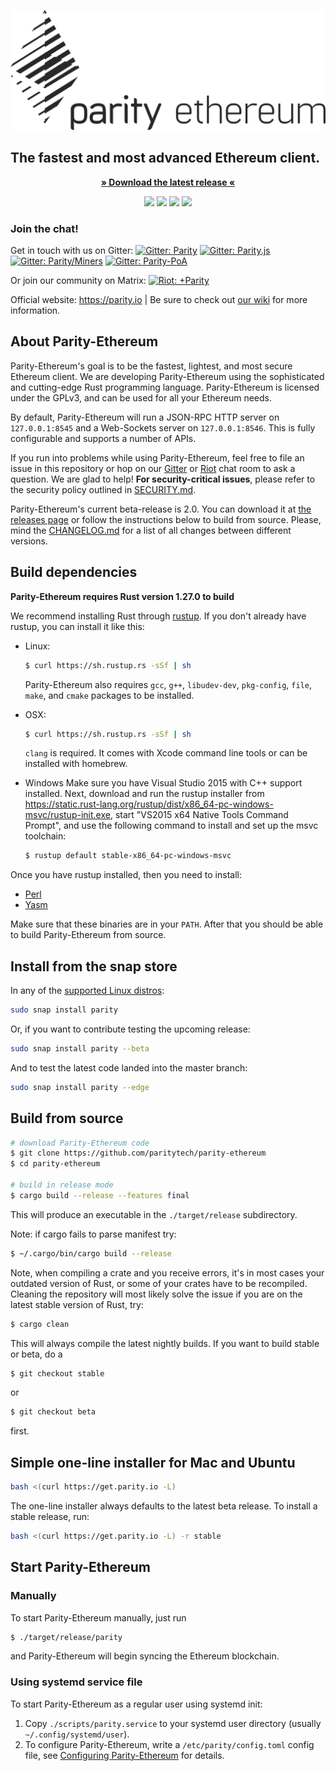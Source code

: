 ![Parity-Ethereum](docs/logo-parity-ethereum.svg)

## The fastest and most advanced Ethereum client.

<p align="center"><strong><a href="https://github.com/paritytech/parity-ethereum/releases/latest">» Download the latest release «</a></strong></p>

<p align="center"><a href="https://gitlab.parity.io/parity/parity/commits/master" target="_blank"><img src="https://gitlab.parity.io/parity/parity/badges/master/build.svg" /></a>
<a href="https://codecov.io/gh/paritytech/parity-ethereum" target="_blank"><img src="https://codecov.io/gh/paritytech/parity-ethereum/branch/master/graph/badge.svg" /></a>
<a href="https://build.snapcraft.io/user/paritytech/parity" target="_blank"><img src="https://build.snapcraft.io/badge/paritytech/parity.svg" /></a>
<a href="https://www.gnu.org/licenses/gpl-3.0.en.html" target="_blank"><img src="https://img.shields.io/badge/license-GPL%20v3-green.svg" /></a></p>

### Join the chat!

Get in touch with us on Gitter:
[![Gitter: Parity](https://img.shields.io/badge/gitter-parity-4AB495.svg)](https://gitter.im/paritytech/parity)
[![Gitter: Parity.js](https://img.shields.io/badge/gitter-parity.js-4AB495.svg)](https://gitter.im/paritytech/parity.js)
[![Gitter: Parity/Miners](https://img.shields.io/badge/gitter-parity/miners-4AB495.svg)](https://gitter.im/paritytech/parity/miners)
[![Gitter: Parity-PoA](https://img.shields.io/badge/gitter-parity--poa-4AB495.svg)](https://gitter.im/paritytech/parity-poa)

Or join our community on Matrix:
[![Riot: +Parity](https://img.shields.io/badge/riot-%2Bparity%3Amatrix.parity.io-orange.svg)](https://riot.im/app/#/group/+parity:matrix.parity.io)

Official website: https://parity.io | Be sure to check out [our wiki](https://wiki.parity.io) for more information.

## About Parity-Ethereum

Parity-Ethereum's goal is to be the fastest, lightest, and most secure Ethereum client. We are developing Parity-Ethereum using the sophisticated and cutting-edge Rust programming language. Parity-Ethereum is licensed under the GPLv3, and can be used for all your Ethereum needs.

By default, Parity-Ethereum will run a JSON-RPC HTTP server on `127.0.0.1:8545` and a Web-Sockets server on `127.0.0.1:8546`. This is fully configurable and supports a number of APIs.

If you run into problems while using Parity-Ethereum, feel free to file an issue in this repository or hop on our [Gitter](https://gitter.im/paritytech/parity) or [Riot](https://riot.im/app/#/group/+parity:matrix.parity.io) chat room to ask a question. We are glad to help! **For security-critical issues**, please refer to the security policy outlined in [SECURITY.md](SECURITY.md).

Parity-Ethereum's current beta-release is 2.0. You can download it at [the releases page](https://github.com/paritytech/parity-ethereum/releases) or follow the instructions below to build from source. Please, mind the [CHANGELOG.md](CHANGELOG.md) for a list of all changes between different versions.

## Build dependencies

**Parity-Ethereum requires Rust version 1.27.0 to build**

We recommend installing Rust through [rustup](https://www.rustup.rs/). If you don't already have rustup, you can install it like this:

- Linux:
  ```bash
  $ curl https://sh.rustup.rs -sSf | sh
  ```

  Parity-Ethereum also requires `gcc`, `g++`, `libudev-dev`, `pkg-config`, `file`, `make`, and `cmake` packages to be installed.

- OSX:
  ```bash
  $ curl https://sh.rustup.rs -sSf | sh
  ```

  `clang` is required. It comes with Xcode command line tools or can be installed with homebrew.

- Windows
  Make sure you have Visual Studio 2015 with C++ support installed. Next, download and run the rustup installer from
  https://static.rust-lang.org/rustup/dist/x86_64-pc-windows-msvc/rustup-init.exe, start "VS2015 x64 Native Tools Command Prompt", and use the following command to install and set up the msvc toolchain:
  ```bash
  $ rustup default stable-x86_64-pc-windows-msvc
  ```

Once you have rustup installed, then you need to install:
* [Perl](https://www.perl.org)
* [Yasm](https://yasm.tortall.net)

Make sure that these binaries are in your `PATH`. After that you should be able to build Parity-Ethereum from source.

## Install from the snap store

In any of the [supported Linux distros](https://snapcraft.io/docs/core/install):

```bash
sudo snap install parity
```

Or, if you want to contribute testing the upcoming release:

```bash
sudo snap install parity --beta
```

And to test the latest code landed into the master branch:

```bash
sudo snap install parity --edge
```

## Build from source

```bash
# download Parity-Ethereum code
$ git clone https://github.com/paritytech/parity-ethereum
$ cd parity-ethereum

# build in release mode
$ cargo build --release --features final
```

This will produce an executable in the `./target/release` subdirectory.

Note: if cargo fails to parse manifest try:

```bash
$ ~/.cargo/bin/cargo build --release
```

Note, when compiling a crate and you receive errors, it's in most cases your outdated version of Rust, or some of your crates have to be recompiled. Cleaning the repository will most likely solve the issue if you are on the latest stable version of Rust, try:

```bash
$ cargo clean
```

This will always compile the latest nightly builds. If you want to build stable or beta, do a

```bash
$ git checkout stable
```

or

```bash
$ git checkout beta
```

first.

## Simple one-line installer for Mac and Ubuntu

```bash
bash <(curl https://get.parity.io -L)
```

The one-line installer always defaults to the latest beta release. To install a stable release, run:

```bash
bash <(curl https://get.parity.io -L) -r stable
```

## Start Parity-Ethereum

### Manually

To start Parity-Ethereum manually, just run

```bash
$ ./target/release/parity
```

and Parity-Ethereum will begin syncing the Ethereum blockchain.

### Using systemd service file

To start Parity-Ethereum as a regular user using systemd init:

1. Copy `./scripts/parity.service` to your
systemd user directory (usually `~/.config/systemd/user`).
2. To configure Parity-Ethereum, write a `/etc/parity/config.toml` config file, see [Configuring Parity-Ethereum](https://paritytech.github.io/wiki/Configuring-Parity) for details.
